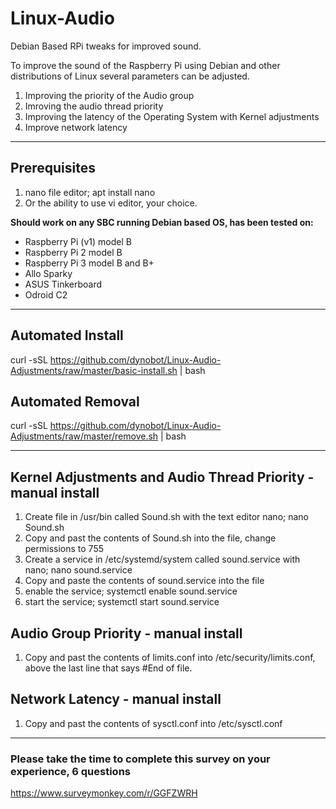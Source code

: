 # Linux-Audio
Debian Based RPi tweaks for improved sound.
 
 To improve the sound of the Raspberry Pi using Debian and other distributions of Linux several parameters can be adjusted.
 1) Improving the priority of the Audio group
 2) Imroving the audio thread priority
 3) Improving the latency of the Operating System with Kernel adjustments
 4) Improve network latency
 ______________________________________________________________________________________________________________________________
 ## Prerequisites 
 1) nano file editor; apt install nano
 2) Or the ability to use vi editor, your choice.
 
**Should work on any SBC running Debian based OS, has been tested on:**

- Raspberry Pi (v1) model B
- Raspberry Pi 2 model B
- Raspberry Pi 3 model B and B+
- Allo Sparky
- ASUS Tinkerboard
- Odroid C2
 ______________________________________________________________________________________________________________________________
 ## Automated Install
 curl -sSL https://github.com/dynobot/Linux-Audio-Adjustments/raw/master/basic-install.sh | bash
 
 
 ## Automated Removal
 curl -sSL https://github.com/dynobot/Linux-Audio-Adjustments/raw/master/remove.sh | bash
 
 ______________________________________________________________________________________________________________________________
 ## Kernel Adjustments and Audio Thread Priority - manual install
 1) Create file in /usr/bin called Sound.sh with the text editor nano; nano Sound.sh
 2) Copy and past the contents of Sound.sh into the file, change permissions to 755
 3) Create a service in /etc/systemd/system called sound.service with nano; nano sound.service
 4) Copy and paste the contents of sound.service into the file
 5) enable the service; systemctl enable sound.service
 6) start the service; systemctl start sound.service
 
 ## Audio Group Priority - manual install
 1) Copy and past the contents of limits.conf into /etc/security/limits.conf, above the last line that says #End of file.
 
 ## Network Latency - manual install
 1) Copy and past the contents of sysctl.conf into /etc/sysctl.conf


_____________________________________________________________________________________________________________________________

### Please take the time to complete this survey on your experience, 6 questions 
https://www.surveymonkey.com/r/GGFZWRH
